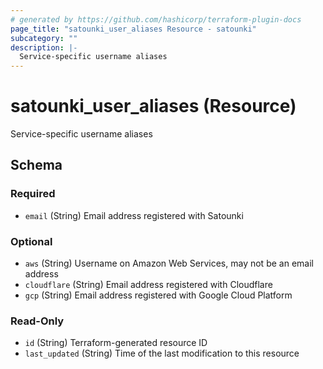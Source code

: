 ```yaml
---
# generated by https://github.com/hashicorp/terraform-plugin-docs
page_title: "satounki_user_aliases Resource - satounki"
subcategory: ""
description: |-
  Service-specific username aliases
---
```


# satounki_user_aliases (Resource)

Service-specific username aliases



<!-- schema generated by tfplugindocs -->
## Schema

### Required

- `email` (String) Email address registered with Satounki

### Optional

- `aws` (String) Username on Amazon Web Services, may not be an email address
- `cloudflare` (String) Email address registered with Cloudflare
- `gcp` (String) Email address registered with Google Cloud Platform

### Read-Only

- `id` (String) Terraform-generated resource ID
- `last_updated` (String) Time of the last modification to this resource
